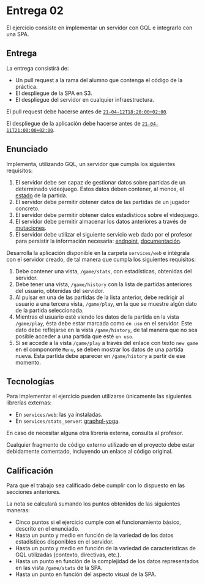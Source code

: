 # Entrega 02

El ejercicio consiste en implementar un servidor con GQL e integrarlo con una SPA.

## Entrega

La entrega consistirá de:

- Un pull request a la rama del alumno que contenga el código de la práctica.
- El despliegue de la SPA en S3.
- El despliegue del servidor en cualquier infraestructura.

El pull request debe hacerse antes de [`21-04-12T18:20:00+02:00`](https://en.wikipedia.org/wiki/ISO_8601#Combined_date_and_time_representations).

El despliegue de la aplicación debe hacerse antes de [`21-04-11T21:00:00+02:00`](https://en.wikipedia.org/wiki/ISO_8601#Combined_date_and_time_representations).

## Enunciado

Implementa, utilizando GQL, un servidor que cumpla los siguientes requisitos:

1. El servidor debe ser capaz de gestionar datos sobre partidas de un determinado videojuego. Estos datos deben contener, al menos, el [estado](<https://en.wikipedia.org/wiki/State_(computer_science)#Program_state>) de la partida.
1. El servidor debe permitir obtener datos de las partidas de un jugador concreto.
1. El servidor debe permitir obtener datos estadísticos sobre el videojuego.
1. El servidor debe permitir almacenar los datos anteriores a través de [mutaciones](https://graphql.org/learn/queries/#mutations).
1. El servidor debe utilizar el siguiente servicio web dado por el profesor para persistir la información necesaria: [endpoint](https://0qh9zi3q9g.execute-api.eu-west-1.amazonaws.com/development), [documentación](https://github.com/gmunguia/persistence-service/).

Desarrolla la aplicación disponible en la carpeta `services/web` e intégrala con el servidor creado, de tal manera que cumpla los siguientes requisitos:

1. Debe contener una vista, `/game/stats`, con estadísticas, obtenidas del servidor.
1. Debe tener una vista, `/game/history` con la lista de partidas anteriores del usuario, obtenidas del servidor.
1. Al pulsar en una de las partidas de la lista anterior, debe redirigir al usuario a una tercera vista, `/game/play`, en la que se muestre algún dato de la partida seleccionada.
1. Mientras el usuario esté viendo los datos de la partida en la vista `/game/play`, ésta debe estar marcada como `en uso` en el servidor. Este dato debe reflejarse en la vista `/game/history`, de tal manera que no sea posible acceder a una partida que esté `en uso`.
1. Si se accede a la vista `/game/play` a través del enlace con texto `new game` en el compononte `Menu`, se deben mostrar los datos de una partida nueva. Esta partida debe aparecer en `/game/history` a partir de ese momento.

## Tecnologías

Para implementar el ejercicio pueden utilizarse únicamente las siguientes librerías externas:

- En `services/web`: las ya instaladas.
- En `services/stats_server`: [graphql-yoga](https://github.com/prisma-labs/graphql-yoga).

En caso de necesitar alguna otra librería externa, consulta al profesor.

Cualquier fragmento de código externo utilizado en el proyecto debe estar debidamente comentado, incluyendo un enlace al código original.

## Calificación

Para que el trabajo sea calificado debe cumplir con lo dispuesto en las secciones anteriores.

La nota se calculará sumando los puntos obtenidos de las siguientes maneras:

- Cinco puntos si el ejercicio cumple con el funcionamiento básico, descrito en el enunciado.
- Hasta un punto y medio en función de la variedad de los datos estadísticos disponibles en el servidor.
- Hasta un punto y medio en función de la variedad de caracteristicas de GQL utilizadas (contexto, directivas, etc.).
- Hasta un punto en función de la complejidad de los datos representados en las vista `/game/stats` de la SPA.
- Hasta un punto en función del aspecto visual de la SPA.

